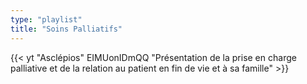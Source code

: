 ```yaml
---
type: "playlist"
title: "Soins Palliatifs"
---
```


{{< yt "Asclépios" EIMUonIDmQQ "Présentation de la prise en charge palliative et de la relation au patient en fin de vie et à sa famille"  >}}